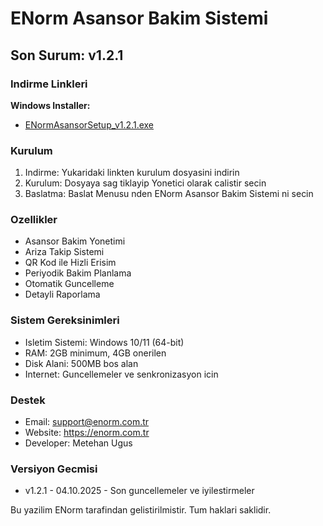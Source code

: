 ﻿# ENorm Asansor Bakim Sistemi

## Son Surum: v1.2.1

### Indirme Linkleri

**Windows Installer:**
- [ENormAsansorSetup_v1.2.1.exe](https://github.com/metehan-ugus/ENorm-Release/releases/latest/download/ENormAsansorSetup_v1.2.1.exe)

### Kurulum

1. Indirme: Yukaridaki linkten kurulum dosyasini indirin
2. Kurulum: Dosyaya sag tiklayip Yonetici olarak calistir secin
3. Baslatma: Baslat Menusu nden ENorm Asansor Bakim Sistemi ni secin

### Ozellikler

- Asansor Bakim Yonetimi
- Ariza Takip Sistemi
- QR Kod ile Hizli Erisim
- Periyodik Bakim Planlama
- Otomatik Guncelleme
- Detayli Raporlama

### Sistem Gereksinimleri

- Isletim Sistemi: Windows 10/11 (64-bit)
- RAM: 2GB minimum, 4GB onerilen
- Disk Alani: 500MB bos alan
- Internet: Guncellemeler ve senkronizasyon icin

### Destek

- Email: support@enorm.com.tr
- Website: https://enorm.com.tr
- Developer: Metehan Ugus

### Versiyon Gecmisi

- v1.2.1 - 04.10.2025 - Son guncellemeler ve iyilestirmeler

Bu yazilim ENorm tarafindan gelistirilmistir. Tum haklari saklidir.


